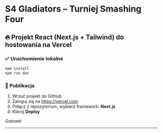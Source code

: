 # S4 Gladiators – Turniej Smashing Four

## 🔥 Projekt React (Next.js + Tailwind) do hostowania na Vercel

### ✅ Uruchomienie lokalne
```bash
npm install
npm run dev
```

### 🚀 Publikacja
1. Wrzuć projekt do GitHub
2. Zaloguj się na https://vercel.com
3. Połącz z repozytorium, wybierz framework: **Next.js**
4. Kliknij **Deploy**

Gotowe!

---
